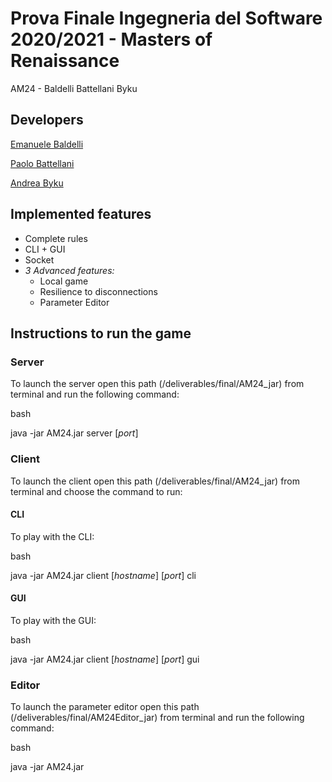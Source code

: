 # Prova Finale Ingegneria del Software 2020/2021 - Masters of Renaissance
AM24 - Baldelli Battellani Byku


## Developers

[Emanuele Baldelli](https://github.com/emadens)

[Paolo Battellani](https://github.com/paolob2)

[Andrea Byku](https://github.com/LordByku)

## Implemented features

* Complete rules
* CLI + GUI
* Socket
* _3 Advanced features:_
  * Local game
  * Resilience to disconnections
  * Parameter Editor

## Instructions to run the game

### Server
To launch the server open this path (/deliverables/final/AM24_jar) from terminal and run the following command:

bash

java -jar AM24.jar server [_port_]

### Client
To launch the client open this path (/deliverables/final/AM24_jar) from terminal and choose the command to run:

#### CLI
To play with the CLI:

bash

java -jar AM24.jar client [_hostname_] [_port_] cli

#### GUI
To play with the GUI:

bash

java -jar AM24.jar client [_hostname_] [_port_] gui

### Editor
To launch the parameter editor open this path (/deliverables/final/AM24Editor_jar) from terminal and run the following command:

bash

java -jar AM24.jar
